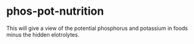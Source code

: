 # phos-pot-nutrition
This will give a view of the potential phosphorus and potassium in foods minus the hidden elotrolytes.
